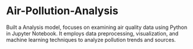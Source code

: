 # Air-Pollution-Analysis
Built a Analysis model, focuses on examining air quality data using Python in Jupyter Notebook. It employs data preprocessing, visualization, and machine learning techniques to analyze pollution trends and sources.

